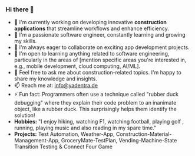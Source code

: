 ### Hi there 👋
- 🔭 I'm currently working on developing innovative **construction applications** that streamline workflows and enhance efficiency.
- 🌱 I'm a passionate software engineer, constantly learning and growing my skills.
- 👯 I'm always eager to collaborate on exciting app development projects. 
- 🤔 I'm open to learning anything related to software engineering, particularly in the areas of [mention specific areas you're interested in, e.g., mobile development, cloud computing, AI/ML].
- 💬 Feel free to ask me about construction-related topics. I'm happy to share my knowledge and insights.
- 📫 Reach me at: info@yadentra.de
- ⚡ Fun fact:  Programmers often use a technique called "rubber duck debugging" where they explain their code problem to an inanimate object, like a rubber duck. This surprisingly helps them identify the solution!
- **Hobbies:** "I enjoy hiking, watching F1, watching football, playing golf , running, playing music and also reading in my spare time."
- **Projects:** Test Automation, Weather-App, Construction-Material-Management-App, GroceryMate-TestPlan, Vending-Machine-State Transition Testing & Connect Four Game

